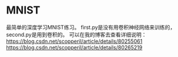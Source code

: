 # MNIST
最简单的深度学习MNIST练习。
first.py是没有用卷积神经网络来训练的，second.py是用到卷积的。
可以在我的博客去查看详细说明：
https://blog.csdn.net/scopperil/article/details/80255061
https://blog.csdn.net/scopperil/article/details/80265219
